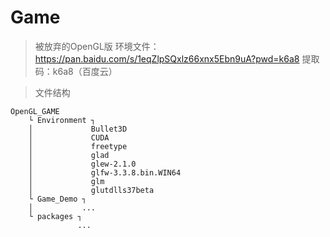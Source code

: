﻿# Game

> 被放弃的OpenGL版
> 环境文件：https://pan.baidu.com/s/1eqZlpSQxlz66xnx5Ebn9uA?pwd=k6a8 提取码：k6a8（百度云）



> 文件结构

```
OpenGL_GAME
    └ Environment ┐
    │             Bullet3D
    │             CUDA
    │             freetype
    │             glad
    │             glew-2.1.0
    │             glfw-3.3.8.bin.WIN64
    │             glm
    │             glutdlls37beta
    └ Game_Demo ┐
    │			...
    └ packages ┐
			   ...
```